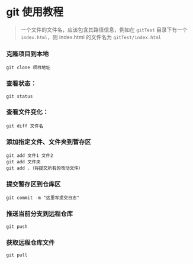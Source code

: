# git 使用教程
> 一个文件的文件名，应该包含其路径信息，例如在 `gitTest` 目录下有一个 `index.html`，则 index.html 的文件名为 `gitTest/index.html`

### 克隆项目到本地
```
git clone 项目地址
```

### 查看状态：
```
git status
```

### 查看文件变化：
```
git diff 文件名
```

### 添加指定文件、文件夹到暂存区
```
git add 文件1 文件2
git add 文件夹
git add .（将提交所有的改动文件）
```
### 提交暂存区到仓库区
```
git commit -m "这里写提交日志"
```
### 推送当前分支到远程仓库
```
git push 
```

### 获取远程仓库文件
```
git pull
```
